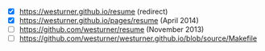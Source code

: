 - [x] https://westurner.github.io/resume (redirect)
- [x] https://westurner.github.io/pages/resume (April 2014)
- [ ] https://github.com/westurner/resume (November 2013)
- [ ] https://github.com/westurner/westurner.github.io/blob/source/Makefile

